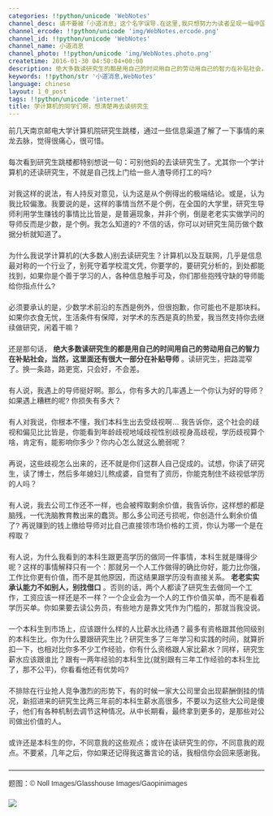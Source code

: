 ```yaml
---
categories: !!python/unicode 'WebNotes'
channel_desc: 请不要被「小道消息」这个名字误导.在这里,我只想努力为读者呈现一幅中国互联网的清明上河图.
channel_ercode: !!python/unicode 'img/WebNotes.ercode.png'
channel_id: !!python/unicode 'WebNotes'
channel_name: 小道消息
channel_photo: !!python/unicode 'img/WebNotes.photo.png'
createtime: 2016-01-30 04:50:04+00:00
description: 绝大多数读研究生的都是用自己的时间用自己的劳动用自己的智力在补贴社会，当然，这里面还有很大一部分在补贴导师
keywords: !!python/str '小道消息,WebNotes'
language: chinese
layout: 1_0_post
tags: !!python/unicode 'internet'
title: 学计算机的同学们啊，想清楚再去读研究生
---
```

<div class="rich_media_content" id="js_content">
<p style="font-family: Avenir, sans-serif; border: 0px; margin-top: 2px; margin-bottom: 22px; outline: 0px; color: rgb(51, 51, 51); white-space: normal;">
         前几天南京邮电大学计算机院研究生跳楼，通过一些信息渠道了解了一下事情的来龙去脉，觉得很痛心，很可惜。
        </p>
<p style="font-family: Avenir, sans-serif; border: 0px; margin-top: 2px; margin-bottom: 22px; outline: 0px; color: rgb(51, 51, 51); white-space: normal;">
         每次看到研究生跳楼都特别想说一句：可别他妈的去读研究生了。尤其你一个学计算机的还读研究生，不就是自己找上门给一些人渣导师打工的吗?
        </p>
<p style="font-family: Avenir, sans-serif; border: 0px; margin-top: 2px; margin-bottom: 22px; outline: 0px; color: rgb(51, 51, 51); white-space: normal;">
         对我这样的说法，有人持反对意见，认为这是从个例得出的极端结论。或是，认为我比较偏激。我要说的是，这样的事情当然不是个例，在全国的大学里，研究生导师利用学生赚钱的事情比比皆是，是普遍现象，并非个例，倒是老老实实做学问的导师反而是少数，是个例。我怎么知道的? 不信的话，你可以对研究生简历做个数据分析就知道了。
        </p>
<p style="font-family: Avenir, sans-serif; border: 0px; margin-top: 2px; margin-bottom: 22px; outline: 0px; color: rgb(51, 51, 51); white-space: normal;">
         为什么我说学计算机的(大多数人)别去读研究生？计算机以及互联网，几乎是信息最对称的一个行业了，别死守着学校混文凭，你要学的，要研究分析的，到处都能找到，如果你是个善于学习的人，各种信息触手可及，你们那些抱残守缺的导师能给你指点什么?
        </p>
<p style="font-family: Avenir, sans-serif; border: 0px; margin-top: 2px; margin-bottom: 22px; outline: 0px; color: rgb(51, 51, 51); white-space: normal;">
         必须要承认的是，少数学术前沿的东西是例外，但很抱歉，你可能也不是那块料。如果你衣食无忧，生活条件有保障，对学术的东西是真的热爱，我当然支持你去继续做研究，闲着干嘛？
        </p>
<p style="font-family: Avenir, sans-serif; border: 0px; margin-top: 2px; margin-bottom: 22px; outline: 0px; color: rgb(51, 51, 51); white-space: normal;">
         还是那句话，
         <strong>
          绝大多数读研究生的都是用自己的时间用自己的劳动用自己的智力在补贴社会，当然，这里面还有很大一部分在补贴导师
         </strong>
         。读研究生，把路混窄了。换一条路，路更宽，只会好，不会差。
        </p>
<p style="font-family: Avenir, sans-serif; border: 0px; margin-top: 2px; margin-bottom: 22px; outline: 0px; color: rgb(51, 51, 51); white-space: normal;">
         有人说，我遇上的导师挺好啊。那么，你有多大的几率遇上一个你认为好的导师？如果遇上糟糕的呢? 你损失有多大？
        </p>
<p style="font-family: Avenir, sans-serif; border: 0px; margin-top: 2px; margin-bottom: 22px; outline: 0px; color: rgb(51, 51, 51); white-space: normal;">
         有人对我说，你根本不懂，我们本科生出去受歧视啊… 我告诉你，这个社会的歧视和偏见比比皆是，你能看到年龄歧视地域歧视性别歧视身高歧视，学历歧视算个啥，肯定有，能影响你多少？你内心怎么就这么脆弱呢？
        </p>
<p style="font-family: Avenir, sans-serif; border: 0px; margin-top: 2px; margin-bottom: 22px; outline: 0px; color: rgb(51, 51, 51); white-space: normal;">
         再说，这些歧视怎么出来的，还不就是你们这群人自己促成的。试想，你读了研究生，读了博士，然后多年媳妇儿熬成婆，自觉有了资历，你能克制住不歧视低学历的人吗？
        </p>
<p style="font-family: Avenir, sans-serif; border: 0px; margin-top: 2px; margin-bottom: 22px; outline: 0px; color: rgb(51, 51, 51); white-space: normal;">
         有人说，我去公司工作还不一样，也会被榨取剩余价值，我告诉你，这样想的都是脑残，一代洗脑教育教出来的蠢货。那么多公司还亏损呢，你创造什么剩余价值了? 再说赚到的钱上缴给导师对比自己直接领市场价格的工资，你认为哪一个是在榨取？
        </p>
<p style="font-family: Avenir, sans-serif; border: 0px; margin-top: 2px; margin-bottom: 22px; outline: 0px; color: rgb(51, 51, 51); white-space: normal;">
         有人说，为什么我看到的本科生跟更高学历的做同一件事情，本科生就是赚得少呢？这样的事情解释只有一个：那就另一个人工作做得的确比你好，能力比你强，工作比你更有价值，而不是其他原因，而这结果跟学历没有直接关系。
         <strong>
          老老实实承认能力不如别人，别找借口
         </strong>
         。否则的话，两个人都读了研究生去做同一个工作，工资应该一样还是不一样？一个企业会为一个人的工作价值买单，而不是看着学历买单。你如果要去读公务员，有些地方是靠文凭作为门槛的，那就当我没说。
        </p>
<p style="font-family: Avenir, sans-serif; border: 0px; margin-top: 2px; margin-bottom: 22px; outline: 0px; color: rgb(51, 51, 51); white-space: normal;">
         一个本科生到市场上，应该跟什么样的人比薪水比待遇？最多有资格跟其他同级别的本科生比。你为什么要跟研究生比？研究生多了三年学习和实践的时间，就算折扣一下，也相对比你多不少工作经验，你有什么资格跟人家比薪水？同样，研究生薪水应该跟谁比？跟有一两年经验的本科生比(就别跟有三年工作经验的本科生比了，那不公平)，你看看他还有优势吗?
        </p>
<p style="font-family: Avenir, sans-serif; border: 0px; margin-top: 2px; margin-bottom: 22px; outline: 0px; color: rgb(51, 51, 51); white-space: normal;">
         不排除在行业抢人竞争激烈的形势下，有的时候一家大公司里会出现薪酬倒挂的情况，新招进来的研究生比两三年前的本科生薪水高很多，不要以为这些大公司是傻子，他们有各种机制去调节这种情况。从中长期看，最终拿到更多的，是那些对公司做出价值的人。
        </p>
<p style="font-family: Avenir, sans-serif; border: 0px; margin-top: 2px; margin-bottom: 22px; outline: 0px; color: rgb(51, 51, 51); white-space: normal;">
         或许还是本科生的你，不同意我的这些观点；或许在读研究生的你，不同意我的观点。不要紧，几年之后，你如果还记得我这番言论的话，我相信你会回来感谢我。
        </p>
<hr style="font-family: Avenir, sans-serif; border-right-width: 0px; border-bottom-width: 0px; border-left-width: 0px; border-top-style: solid; border-top-color: rgb(234, 234, 234); height: 1px; margin-top: 1em; margin-bottom: 1em; color: rgb(51, 51, 51); white-space: normal;"/>
<p style="font-family: Avenir, sans-serif; border: 0px; margin-top: 2px; margin-bottom: 22px; outline: 0px; color: rgb(51, 51, 51); white-space: normal;">
         题图：© Noll Images/Glasshouse Images/Gaopinimages
        </p>
<p style="font-family: Avenir, sans-serif; border: 0px; margin-top: 2px; margin-bottom: 22px; outline: 0px; color: rgb(51, 51, 51); white-space: normal;">
<span style="">
</span>
<img data-ratio="1" data-s="300,640" data-src="" data-type="jpeg" data-w="430" src="{{ '/img/ow5rEn8QGlEiciaAtlKeSpiaEL0T18gMw62flqDpOXwX3ZaW181hicyrNYeB55Rr0tEYhkEKzww1fEBoFDD81Siabuw.jpeg' | prepend: site.img | replace: '//','/' }}"/>
<br/>
</p>
</div>